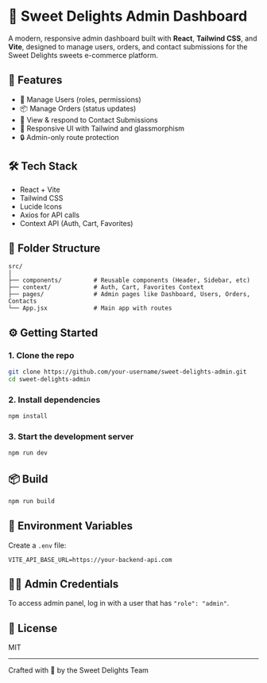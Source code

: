 
# 🍬 Sweet Delights Admin Dashboard

A modern, responsive admin dashboard built with **React**, **Tailwind CSS**, and **Vite**, designed to manage users, orders, and contact submissions for the Sweet Delights sweets e-commerce platform.

## 🚀 Features

- 👥 Manage Users (roles, permissions)
- 📦 Manage Orders (status updates)
- 💬 View & respond to Contact Submissions
- 🌈 Responsive UI with Tailwind and glassmorphism
- 🔒 Admin-only route protection

## 🛠️ Tech Stack

- React + Vite
- Tailwind CSS
- Lucide Icons
- Axios for API calls
- Context API (Auth, Cart, Favorites)

## 📁 Folder Structure

```
src/
│
├── components/         # Reusable components (Header, Sidebar, etc)
├── context/            # Auth, Cart, Favorites Context
├── pages/              # Admin pages like Dashboard, Users, Orders, Contacts
└── App.jsx             # Main app with routes
```

## ⚙️ Getting Started

### 1. Clone the repo

```bash
git clone https://github.com/your-username/sweet-delights-admin.git
cd sweet-delights-admin
```

### 2. Install dependencies

```bash
npm install
```

### 3. Start the development server

```bash
npm run dev
```

## 📦 Build

```bash
npm run build
```

## 🔐 Environment Variables

Create a `.env` file:

```
VITE_API_BASE_URL=https://your-backend-api.com
```

## 🧑‍💻 Admin Credentials

To access admin panel, log in with a user that has `"role": "admin"`.

## 📄 License

MIT

---

Crafted with 💖 by the Sweet Delights Team
